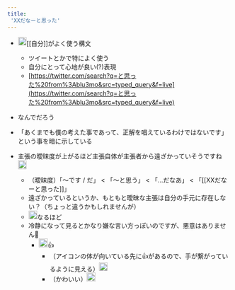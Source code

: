 ```yaml
---
title:
 'XXだなーと思った'
---
```


- <img src='https://scrapbox.io/api/pages/blu3mo-public/blu3mo/icon' alt='blu3mo.icon' height="19.5"/>[[自分]]がよく使う構文
    - ツイートとかで特によく使う
    - 自分にとって心地が良い(?)表現
    - [https://twitter.com/search?q=と思った%20from%3Ablu3mo&src=typed_query&f=live](https://twitter.com/search?q=と思った%20from%3Ablu3mo&src=typed_query&f=live)
- なんでだろう
- 「あくまでも僕の考えた事であって、正解を唱えているわけではないです」という事を暗に示している

- 主張の曖昧度が上がるほど主張自体が主張者から遠ざかっていそうですね <img src='https://scrapbox.io/api/pages/blu3mo-public/momeemt/icon' alt='momeemt.icon' height="19.5"/>
    - （曖昧度）「〜です / だ」 < 「〜と思う」 < 「...だなあ」 < 「[[XXだなーと思った]]」
    - 遠ざかっているというか、もともと曖昧な主張は自分の手元に存在しない？（ちょっと違うかもしれませんが）
    - <img src='https://scrapbox.io/api/pages/blu3mo-public/blu3mo/icon' alt='blu3mo.icon' height="19.5"/>なるほど
    - 冷静になって見るとかなり嫌な言い方っぽいのですが、悪意はありません🙏
        - <img src='https://scrapbox.io/api/pages/blu3mo-public/blu3mo/icon' alt='blu3mo.icon' height="19.5"/>👍
            - （アイコンの体が向いている先に👍があるので、手が繋がっているように見える）<img src='https://scrapbox.io/api/pages/blu3mo-public/blu3mo/icon' alt='blu3mo.icon' height="19.5"/>
            - （かわいい）<img src='https://scrapbox.io/api/pages/blu3mo-public/momeemt/icon' alt='momeemt.icon' height="19.5"/>
